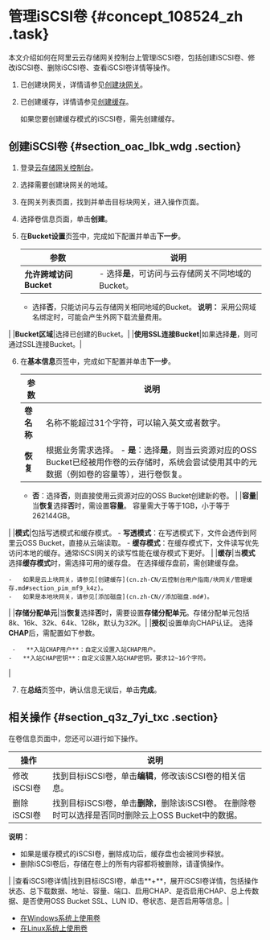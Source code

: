 # 管理iSCSI卷 {#concept_108524_zh .task}

本文介绍如何在阿里云云存储网关控制台上管理iSCSI卷，包括创建iSCSI卷、修改iSCSI卷、删除iSCSI卷、查看iSCSI卷详情等操作。

1.  已创建块网关，详情请参见[创建块网关](cn.zh-CN/云控制台用户指南/块网关/管理块网关.md#section_0x3_5ab_h7w)。
2.  已创建缓存，详情请参见[创建缓存](cn.zh-CN/云控制台用户指南/块网关/管理缓存.md#section_pim_mf9_k4z)。

    如果您要创建缓存模式的iSCSI卷，需先创建缓存。


## 创建iSCSI卷 {#section_oac_lbk_wdg .section}

1.  登录[云存储网关控制台](https://sgwnew.console.aliyun.com/)。
2.  选择需要创建块网关的地域。
3.  在网关列表页面，找到并单击目标块网关，进入操作页面。
4.  选择卷信息页面，单击**创建**。
5.  在**Bucket设置**页签中，完成如下配置并单击**下一步**。 

    |参数|说明|
    |--|--|
    |**允许跨域访问Bucket**|     -   选择**是**，可访问与云存储网关不同地域的Bucket。
    -   选择**否**，只能访问与云存储网关相同地域的Bucket。
 **说明：** 采用公网域名绑定时，可能会产生外网下载流量费用。

 |
    |**Bucket区域**|选择已创建的Bucket。|
    |**使用SSL连接Bucket**|如果选择**是**，则可通过SSL连接Bucket。|

6.  在**基本信息**页签中，完成如下配置并单击**下一步**。 

    |参数|说明|
    |--|--|
    |**卷名称**|名称不能超过31个字符，可以输入英文或者数字。|
    |**恢复**|根据业务需求选择。     -   **是**：选择**是**，则当云资源对应的OSS Bucket已经被用作卷的云存储时，系统会尝试使用其中的元数据（例如卷的容量等），进行卷恢复。
    -   **否**：选择**否**，则直接使用云资源对应的OSS Bucket创建新的卷。
 |
    |**容量**|当**恢复**选择**否**时，需设置**容量**。 容量需大于等于1GB，小于等于262144GB。

 |
    |**模式**|包括写透模式和缓存模式。     -   **写透模式**：在写透模式下，文件会透传到阿里云OSS Bucket，直接从云端读取。
    -   **缓存模式**：在缓存模式下，文件读写优先访问本地的缓存。通常iSCSI网关的读写性能在缓存模式下更好。
 |
    |**缓存**|当**模式**选择**缓存模式**时，需选择可用的缓存盘。 在选择缓存盘前，需创建缓存盘。

    -   如果是云上块网关，请参见[创建缓存](cn.zh-CN/云控制台用户指南/块网关/管理缓存.md#section_pim_mf9_k4z)。
    -   如果是本地块网关，请参见[添加磁盘](cn.zh-CN//添加磁盘.md#)。
 |
    |**存储分配单元**|当**恢复**选择**否**时，需要设置**存储分配单元**。存储分配单元包括8k、16k、32k、64k、128k，默认为32K。|
    |**授权**|设置单向CHAP认证。 选择**CHAP**后，需配置如下参数。

     -   **入站CHAP用户**：自定义设置入站CHAP用户。
    -   **入站CHAP密钥**：自定义设置入站CHAP密钥，要求12~16个字符。
 |

7.  在**总结**页签中，确认信息无误后，单击**完成**。

## 相关操作 {#section_q3z_7yi_txc .section}

在卷信息页面中，您还可以进行如下操作。

|操作|说明|
|--|--|
|修改iSCSI卷|找到目标iSCSI卷，单击**编辑**，修改该iSCSI卷的相关信息。|
|删除iSCSI卷|找到目标iSCSI卷，单击**删除**，删除该iSCSI卷。 在删除卷时可以选择是否同时删除云上OSS Bucket中的数据。

 **说明：** 

-   如果是缓存模式的iSCSI卷，删除成功后，缓存盘也会被同步释放。
-   删除iSCSI卷后，存储在卷上的所有内容都将被删除，请谨慎操作。

 |
|查看iSCSI卷详情|找到目标iSCSI卷，单击**+**，展开iSCSI卷详情，包括操作状态、总下载数据、地址、容量、端口、启用CHAP、是否启用CHAP、总上传数据、是否使用OSS Bucket SSL、LUN ID、卷状态、是否启用等信息。|

-   [在Windows系统上使用卷](../../../../cn.zh-CN/云控制台用户指南/块网关/使用iSCSI卷/在Windows系统上使用卷.md#)
-   [在Linux系统上使用卷](../../../../cn.zh-CN/云控制台用户指南/块网关/使用iSCSI卷/在Linux系统上使用卷.md#)

